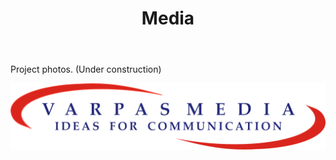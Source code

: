 ﻿---
layout: page
title: Media
permalink: /Media/
---





<p>Project photos. (Under construction)</p>

<img src="images/Logo of Varpas.png"/>




